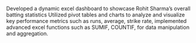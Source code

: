 Developed a dynamic excel dashboard to showcase Rohit Sharma’s overall batting statistics Utilized pivot tables and 
charts to analyze and visualize key performance metrics such as runs, average, strike rate, implemented advanced excel 
functions such as SUMIF, COUNTIF, for data manipulation and aggregation.  
